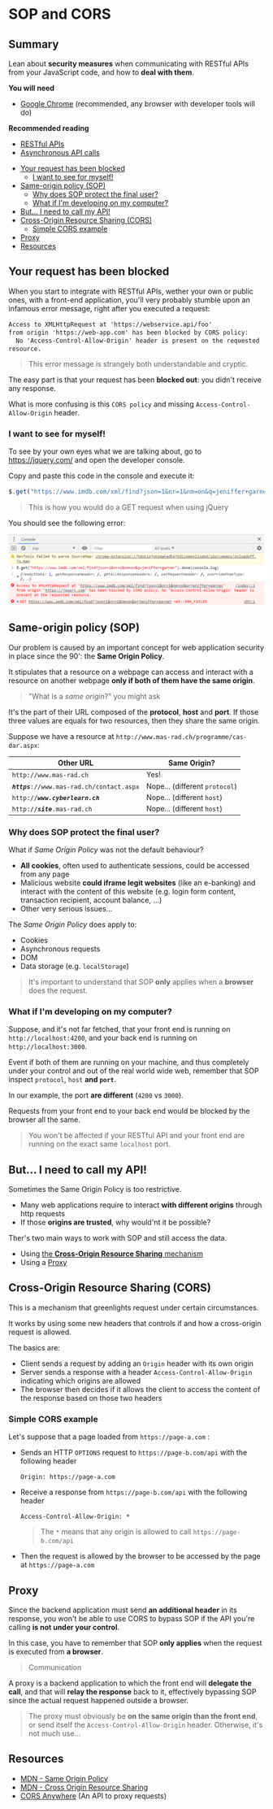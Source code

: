 # SOP and CORS

<!-- slide-front-matter class: center, middle -->

## Summary

Lean about **security measures** when communicating with RESTful APIs from your JavaScript code, and how to **deal with them**.

<!-- slide-include ../../BANNER.md -->

**You will need**

- [Google Chrome][chrome] (recommended, any browser with developer tools will do)

**Recommended reading**

- [RESTful APIs][rest]
- [Asynchronous API calls][api-call]

<!-- START doctoc generated TOC please keep comment here to allow auto update -->
<!-- DON'T EDIT THIS SECTION, INSTEAD RE-RUN doctoc TO UPDATE -->


- [Your request has been blocked](#your-request-has-been-blocked)
  - [I want to see for myself!](#i-want-to-see-for-myself)
- [Same-origin policy (SOP)](#same-origin-policy-sop)
  - [Why does SOP protect the final user?](#why-does-sop-protect-the-final-user)
  - [What if I'm developing on my computer?](#what-if-im-developing-on-my-computer)
- [But... I need to call my API!](#but-i-need-to-call-my-api)
- [Cross-Origin Resource Sharing (CORS)](#cross-origin-resource-sharing-cors)
  - [Simple CORS example](#simple-cors-example)
- [Proxy](#proxy)
- [Resources](#resources)

<!-- END doctoc generated TOC please keep comment here to allow auto update -->

## Your request has been blocked

When you start to integrate with RESTful APIs, wether your own or public ones, with a front-end application, you'll very probably stumble upon an infamous error message, right after you executed a request:

```
Access to XMLHttpRequest at 'https://webservice.api/foo'
from origin 'https://web-app.com' has been blocked by CORS policy:
  No 'Access-Control-Allow-Origin' header is present on the requested resource.
```
> This error message is strangely both understandable and cryptic.

The easy part is that your request has been **blocked out**: you didn't receive any response.

What is more confusing is this `CORS policy` and missing `Access-Control-Allow-Origin` header.

### I want to see for myself!

To see by your own eyes what we are talking about, go to https://jquery.com/ and open the developer console.

Copy and paste this code in the console and execute it:

```js
$.get("https://www.imdb.com/xml/find?json=1&nr=1&nm=on&q=jeniffer+garner").done(console.log)
```
> This is how you would do a GET request when using jQuery

You should see the following error:

<p class="center shadow"><img src="images/cors-error.png" /></p>

## Same-origin policy (SOP)

Our problem is caused by an important concept for web application security in place since the 90': the **Same Origin Policy**.

It stipulates that a resource on a webpage can access and interact with a resource on another webpage **only if both of them have the same origin**.

> "What is a _same origin_?" you might ask

It's the part of their URL composed of the **protocol**, **host** and **port**. If those three values are equals for two resources, then they share the same origin.

Suppose we have a resource at `http://www.mas-rad.ch/programme/cas-dar.aspx`:

| Other URL | Same Origin? |
| --- | --- |
| `http://www.mas-rad.ch` | Yes! |
| _**`https`**_`://www.mas-rad.ch/contact.aspx` | Nope... (different `protocol`) |
| `http://`_**`www.cyberlearn.ch`**_ | Nope... (different `host`) |
| `http://`_**`site`**_`.mas-rad.ch`| Nope... (different `host`) |

### Why does SOP protect the final user?

What if _Same Origin Policy_ was not the default behaviour?

- **All cookies**, often used to authenticate sessions, could be accessed from any page
- Malicious website **could iframe legit websites** (like an e-banking) and interact with the content of this website (e.g. login form content, transaction recipient, account balance, ...)
- Other very serious issues...

The _Same Origin Policy_ does apply to:

- Cookies
- Asynchronous requests
- DOM
- Data storage (e.g. `localStorage`)

> It's important to understand that SOP **only** applies when a **browser** does the request.

### What if I'm developing on my computer?

Suppose, and it's not far fetched, that your front end is running on `http://localhost:4200`, and your back end is running on `http://localhost:3000`.

Event if both of them are running on your machine, and thus completely under your control and out of the real world wide web, remember that SOP inspect `protocol`, `host` **and `port`**.

In our example, the port **are different** (`4200` vs `3000`).

Requests from your front end to your back end would be blocked by the browser all the same.

> You won't be affected if your RESTful API and your front end are running on the exact same `localhost` port.

## But... I need to call my API!

Sometimes the Same Origin Policy is too restrictive.

- Many web applications require to interact **with different origins** through http requests
- If those **origins are trusted**, why would'nt it be possible?

Ther's two main ways to work with SOP and still access the data.

- Using [the **Cross-Origin Resource Sharing** mechanism][cors]
- Using a [Proxy][proxy]

## Cross-Origin Resource Sharing (CORS)

This is a mechanism that greenlights request under certain circumstances.

It works by using some new headers that controls if and how a cross-origin request is allowed.

The basics are:

- Client sends a request by adding an `Origin` header with its own origin
- Server sends a response with a header `Access-Control-Allow-Origin` indicating which origins are allowed
- The browser then decides if it allows the client to access the content of the response based on those two headers

### Simple CORS example

Let's suppose that a page loaded from `https://page-a.com` :

- Sends an HTTP `OPTIONS` request to `https://page-b.com/api` with the following header
  ```
  Origin: https://page-a.com
  ```
- Receive a response from `https://page-b.com/api` with the following header
  ```
  Access-Control-Allow-Origin: *
  ```
  > The `*` means that any origin is allowed to call `https://page-b.com/api`
- Then the request is allowed by the browser to be accessed by the page at `https://page-a.com`

## Proxy

Since the backend application must send **an additional header** in its response, you won't be able to use CORS to bypass SOP if the API you're calling **is not under your control**.

In this case, you have to remember that SOP **only applies** when the request is executed from **a browser**.

> Communication

A proxy is a backend application to which the front end will **delegate the call**, and that will **relay the response** back to it, effectively bypassing SOP since the actual request happened outside a browser.

> The proxy must obviously be **on the same origin than the front end**, or send itself the `Access-Control-Allow-Origin` header. Otherwise, it's not much use...

## Resources

- [MDN - Same Origin Policy][sop]
- [MDN - Cross Origin Resource Sharing][cors]
- [CORS Anywhere][cors-anywhere] (An API to proxy requests)

[api-call]: ../api-call
[chrome]: https://www.google.com/chrome/
[cors]: https://developer.mozilla.org/en-US/docs/Web/HTTP/CORS
[cors-anywhere]: https://cors-anywhere.herokuapp.com/
[proxy]: https://fr.wikipedia.org/wiki/Proxy
[rest]: ../rest
[sop]: https://developer.mozilla.org/fr/docs/Web/Security/Same_origin_policy_for_JavaScript
